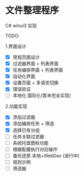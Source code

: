 # 文件整理程序

C# winui3 实现

TODO:

1.界面设计

- [x] 常规页面设计
- [x] 过滤器界面 + 列表界面
- [x] 任务编排界面 + 列表界面
- [x] 自动化界面
- [x] 设置页面 + 多语言切换
- [x] 错误验证
- [ ] 本地化 国际化(暂未完全实现)

2.功能实现

- [x] 添加过滤器
- [x] 添加编排任务 + 筛选
- [x] 选择已有分组
- [ ] 任务关联过滤器
- [ ] 系统托盘图标功能
- [ ] 根据配置执行对应操作
- [ ] 备份还原 本地+WebDav (进行中)
- [ ] 规则示例
- [ ] 筛选器
